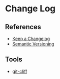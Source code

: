 # Change Log

## References

- [Keep a Changelog](https://keepachangelog.com)
- [Semantic Versioning](https://semver.org)

<!--
CHANGELOG.md

https://github.com/olivierlacan/keep-a-changelog
-->

## Tools

- [git-cliff](/git-cliff.md)

<!--
https://getlog.co
https://changelogfy.com
-->
